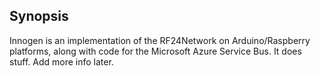 ## Synopsis

Innogen is an implementation of the RF24Network on Arduino/Raspberry platforms, along with code for the Microsoft Azure Service Bus. It does stuff. Add more info later.
